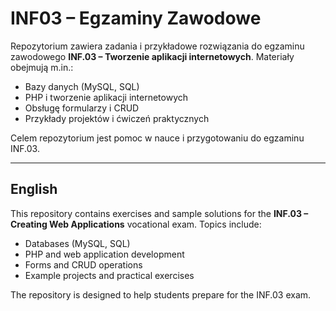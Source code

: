 <!DOCTYPE html>
<html lang="pl">
<head>
    <meta charset="UTF-8">
</head>
<body>
    <h1>INF03 – Egzaminy Zawodowe</h1>

<p>Repozytorium zawiera zadania i przykładowe rozwiązania do egzaminu zawodowego 
    <strong>INF.03 – Tworzenie aplikacji internetowych</strong>. Materiały obejmują m.in.:</p>
    <ul>
        <li>Bazy danych (MySQL, SQL)</li>
        <li>PHP i tworzenie aplikacji internetowych</li>
        <li>Obsługę formularzy i CRUD</li>
        <li>Przykłady projektów i ćwiczeń praktycznych</li>
    </ul>

<p>Celem repozytorium jest pomoc w nauce i przygotowaniu do egzaminu INF.03.</p>
<hr>

<h2>English</h2>
    <p>This repository contains exercises and sample solutions for the 
    <strong>INF.03 – Creating Web Applications</strong> vocational exam. Topics include:</p>
    <ul>
        <li>Databases (MySQL, SQL)</li>
        <li>PHP and web application development</li>
        <li>Forms and CRUD operations</li>
        <li>Example projects and practical exercises</li>
    </ul>

<p>The repository is designed to help students prepare for the INF.03 exam.</p>
</body>
</html>
